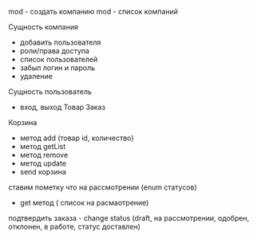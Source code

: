 mod - создать компанию
mod -     список компаний

Сущность компания
- добавить пользователя
- роли/права доступа
- список пользователей
- забыл логин и пароль
- удаление

Сущность пользователь
- вход, выход
Товар
Заказ

Корзина
- метод add (товар id, количество)
- метод getList
- метод remove
- метод update
- send корзина

ставим пометку что на рассмотрении (enum статусов)
- get метод ( список на расмаотрение)


подтвердить заказа - change status (draft, на рассмотрении, одобрен, отклонен, в работе, статус доставлен)